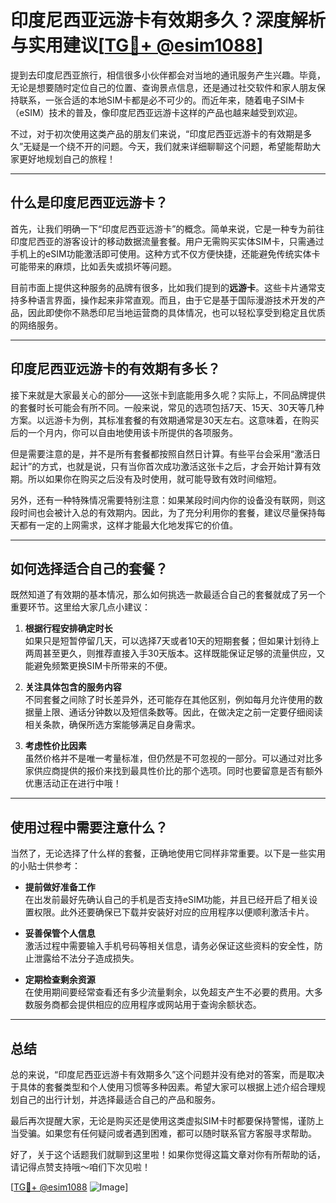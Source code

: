 # 印度尼西亚远游卡有效期多久？深度解析与实用建议[[TG💪+ @esim1088](https://t.me/s/esim1088)]

提到去印度尼西亚旅行，相信很多小伙伴都会对当地的通讯服务产生兴趣。毕竟，无论是想要随时定位自己的位置、查询景点信息，还是通过社交软件和家人朋友保持联系，一张合适的本地SIM卡都是必不可少的。而近年来，随着电子SIM卡（eSIM）技术的普及，像印度尼西亚远游卡这样的产品也越来越受到欢迎。

不过，对于初次使用这类产品的朋友们来说，“印度尼西亚远游卡的有效期是多久”无疑是一个绕不开的问题。今天，我们就来详细聊聊这个问题，希望能帮助大家更好地规划自己的旅程！

---

## 什么是印度尼西亚远游卡？

首先，让我们明确一下“印度尼西亚远游卡”的概念。简单来说，它是一种专为前往印度尼西亚的游客设计的移动数据流量套餐。用户无需购买实体SIM卡，只需通过手机上的eSIM功能激活即可使用。这种方式不仅方便快捷，还能避免传统实体卡可能带来的麻烦，比如丢失或损坏等问题。

目前市面上提供这种服务的品牌有很多，比如我们提到的**远游卡**。这些卡片通常支持多种语言界面，操作起来非常直观。而且，由于它是基于国际漫游技术开发的产品，因此即使你不熟悉印尼当地运营商的具体情况，也可以轻松享受到稳定且优质的网络服务。

---

## 印度尼西亚远游卡的有效期有多长？

接下来就是大家最关心的部分——这张卡到底能用多久呢？实际上，不同品牌提供的套餐时长可能会有所不同。一般来说，常见的选项包括7天、15天、30天等几种方案。以远游卡为例，其标准套餐的有效期通常是30天左右。这意味着，在购买后的一个月内，你可以自由地使用该卡所提供的各项服务。

但是需要注意的是，并不是所有套餐都按照自然日计算。有些平台会采用“激活日起计”的方式，也就是说，只有当你首次成功激活这张卡之后，才会开始计算有效期。所以如果你在购买之后没有及时使用，就可能导致有效时间缩短。

另外，还有一种特殊情况需要特别注意：如果某段时间内你的设备没有联网，则这段时间也会被计入总的有效期内。因此，为了充分利用你的套餐，建议尽量保持每天都有一定的上网需求，这样才能最大化地发挥它的价值。

---

## 如何选择适合自己的套餐？

既然知道了有效期的基本情况，那么如何挑选一款最适合自己的套餐就成了另一个重要环节。这里给大家几点小建议：

1. **根据行程安排确定时长**  
   如果只是短暂停留几天，可以选择7天或者10天的短期套餐；但如果计划待上两周甚至更久，则推荐直接入手30天版本。这样既能保证足够的流量供应，又能避免频繁更换SIM卡所带来的不便。

2. **关注具体包含的服务内容**  
   不同套餐之间除了时长差异外，还可能存在其他区别，例如每月允许使用的数据量上限、通话分钟数以及短信条数等。因此，在做决定之前一定要仔细阅读相关条款，确保所选方案能够满足自身需求。

3. **考虑性价比因素**  
   虽然价格并不是唯一考量标准，但仍然是不可忽视的一部分。可以通过对比多家供应商提供的报价来找到最具性价比的那个选项。同时也要留意是否有额外优惠活动正在进行中哦！

---

## 使用过程中需要注意什么？

当然了，无论选择了什么样的套餐，正确地使用它同样非常重要。以下是一些实用的小贴士供参考：

- **提前做好准备工作**  
  在出发前最好先确认自己的手机是否支持eSIM功能，并且已经开启了相关设置权限。此外还要确保已下载并安装好对应的应用程序以便顺利激活卡片。

- **妥善保管个人信息**  
  激活过程中需要输入手机号码等相关信息，请务必保证这些资料的安全性，防止泄露给不法分子造成损失。

- **定期检查剩余资源**  
  在使用期间要经常查看还有多少流量剩余，以免超支产生不必要的费用。大多数服务商都会提供相应的应用程序或网站用于查询余额状态。

---

## 总结

总的来说，“印度尼西亚远游卡有效期多久”这个问题并没有绝对的答案，而是取决于具体的套餐类型和个人使用习惯等多种因素。希望大家可以根据上述介绍合理规划自己的出行计划，并选择最适合自己的产品和服务。

最后再次提醒大家，无论是购买还是使用这类虚拟SIM卡时都要保持警惕，谨防上当受骗。如果您有任何疑问或者遇到困难，都可以随时联系官方客服寻求帮助。

好了，关于这个话题我们就聊到这里啦！如果你觉得这篇文章对你有所帮助的话，请记得点赞支持哦～咱们下次见啦！

[[TG💪+ @esim1088](https://t.me/s/esim1088) ![Image](https://i.postimg.cc/4NQfJmqS/Snipaste-2025-05-13-00-14-12.png)]